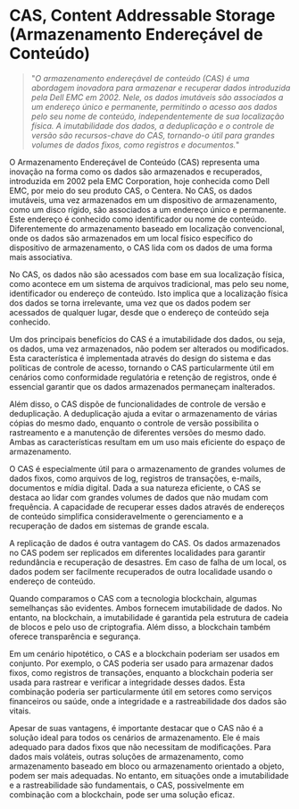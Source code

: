 # CAS, Content Addressable Storage (Armazenamento Endereçável de Conteúdo)

>"*O armazenamento endereçável de conteúdo (CAS) é uma abordagem inovadora para armazenar e recuperar dados introduzida pela Dell EMC em 2002. Nele, os dados imutáveis são associados a um endereço único e permanente, permitindo o acesso aos dados pelo seu nome de conteúdo, independentemente de sua localização física. A imutabilidade dos dados, a deduplicação e o controle de versão são recursos-chave do CAS, tornando-o útil para grandes volumes de dados fixos, como registros e documentos.*"

O Armazenamento Endereçável de Conteúdo (CAS) representa uma inovação na forma como os dados são armazenados e recuperados, introduzida em 2002 pela EMC Corporation, hoje conhecida como Dell EMC, por meio do seu produto CAS, o Centera. No CAS, os dados imutáveis, uma vez armazenados em um dispositivo de armazenamento, como um disco rígido, são associados a um endereço único e permanente. Este endereço é conhecido como identificador ou nome de conteúdo. Diferentemente do armazenamento baseado em localização convencional, onde os dados são armazenados em um local físico específico do dispositivo de armazenamento, o CAS lida com os dados de uma forma mais associativa.

No CAS, os dados não são acessados com base em sua localização física, como acontece em um sistema de arquivos tradicional, mas pelo seu nome, identificador ou endereço de conteúdo. Isto implica que a localização física dos dados se torna irrelevante, uma vez que os dados podem ser acessados de qualquer lugar, desde que o endereço de conteúdo seja conhecido.

Um dos principais benefícios do CAS é a imutabilidade dos dados, ou seja, os dados, uma vez armazenados, não podem ser alterados ou modificados. Esta característica é implementada através do design do sistema e das políticas de controle de acesso, tornando o CAS particularmente útil em cenários como conformidade regulatória e retenção de registros, onde é essencial garantir que os dados armazenados permaneçam inalterados.

Além disso, o CAS dispõe de funcionalidades de controle de versão e deduplicação. A deduplicação ajuda a evitar o armazenamento de várias cópias do mesmo dado, enquanto o controle de versão possibilita o rastreamento e a manutenção de diferentes versões do mesmo dado. Ambas as características resultam em um uso mais eficiente do espaço de armazenamento.

O CAS é especialmente útil para o armazenamento de grandes volumes de dados fixos, como arquivos de log, registros de transações, e-mails, documentos e mídia digital. Dada a sua natureza eficiente, o CAS se destaca ao lidar com grandes volumes de dados que não mudam com frequência. A capacidade de recuperar esses dados através de endereços de conteúdo simplifica consideravelmente o gerenciamento e a recuperação de dados em sistemas de grande escala.

A replicação de dados é outra vantagem do CAS. Os dados armazenados no CAS podem ser replicados em diferentes localidades para garantir redundância e recuperação de desastres. Em caso de falha de um local, os dados podem ser facilmente recuperados de outra localidade usando o endereço de conteúdo.

Quando comparamos o CAS com a tecnologia blockchain, algumas semelhanças são evidentes. Ambos fornecem imutabilidade de dados. No entanto, na blockchain, a imutabilidade é garantida pela estrutura de cadeia de blocos e pelo uso de criptografia. Além disso, a blockchain também oferece transparência e segurança.

Em um cenário hipotético, o CAS e a blockchain poderiam ser usados em conjunto. Por exemplo, o CAS poderia ser usado para armazenar dados fixos, como registros de transações, enquanto a blockchain poderia ser usada para rastrear e verificar a integridade desses dados. Esta combinação poderia ser particularmente útil em setores como serviços financeiros ou saúde, onde a integridade e a rastreabilidade dos dados são vitais.

Apesar de suas vantagens, é importante destacar que o CAS não é a solução ideal para todos os cenários de armazenamento. Ele é mais adequado para dados fixos que não necessitam de modificações. Para dados mais voláteis, outras soluções de armazenamento, como armazenamento baseado em bloco ou armazenamento orientado a objeto, podem ser mais adequadas. No entanto, em situações onde a imutabilidade e a rastreabilidade são fundamentais, o CAS, possivelmente em combinação com a blockchain, pode ser uma solução eficaz.